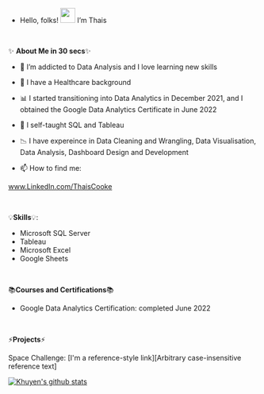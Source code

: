 

-  Hello, folks! <img src="https://raw.githubusercontent.com/MartinHeinz/MartinHeinz/master/wave.gif" width="30px"> I’m Thais 

<p>&nbsp;</p>

✨ **About Me in 30 secs**✨

- 👀 I’m addicted to Data Analysis and I love learning new skills
- 💉 I have a Healthcare background
- 📊 I started transitioning into Data Analytics in December 2021, and I obtained the Google Data Analytics Certificate in June 2022
- 🌱 I self-taught SQL and Tableau
- 📉 I have expereince in Data Cleaning and Wrangling, Data Visualisation, Data Analysis, Dashboard Design and Development


- 📫 How to find me: 

 
www.LinkedIn.com/ThaisCooke

 
 
<p>&nbsp;</p>
 
 💡**Skills**💡:
 
- Microsoft SQL Server
- Tableau
- Microsoft Excel
- Google Sheets


 <p>&nbsp;</p>


 📚**Courses and Certifications**📚
 
 - Google Data Analytics Certification: completed June 2022
 
 
 
<p>&nbsp;</p>
 
 ⚡**Projects**⚡
 
 Space Challenge: [I'm a reference-style link][Arbitrary case-insensitive reference text]
 
 
[![Khuyen's github stats](https://github-readme-stats.vercel.app/api?username=thaiscooke&count_private=true&show_icons=true&theme=radical&hide_rank=false)](https://github.com/anuraghazra/github-readme-stats)





<!---
ThaisCooke/ThaisCooke is a ✨ special ✨ repository because its `README.md` (this file) appears on your GitHub profile.
You can click the Preview link to take a look at your changes.
--->

